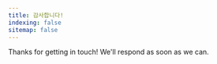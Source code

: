 ```yaml
---
title: 감사합니다!
indexing: false
sitemap: false
---
```


Thanks for getting in touch! We'll respond as soon as we can.
